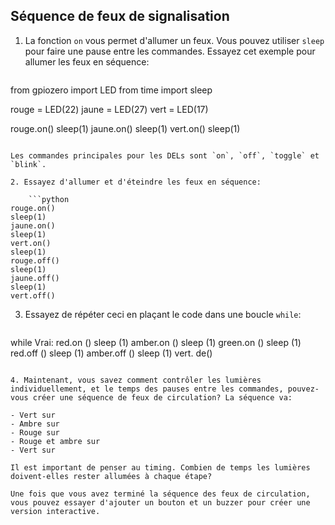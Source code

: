 ## Séquence de feux de signalisation

1. La fonction `on` vous permet d'allumer un feux. Vous pouvez utiliser `sleep` pour faire une pause entre les commandes. Essayez cet exemple pour allumer les feux en séquence:
    
    ```python
from gpiozero import LED
from time import sleep

rouge = LED(22)
jaune = LED(27)
vert = LED(17)

rouge.on()
sleep(1)
jaune.on()
sleep(1)
vert.on()
sleep(1)
```

Les commandes principales pour les DELs sont `on`, `off`, `toggle` et `blink`.

2. Essayez d'allumer et d'éteindre les feux en séquence:
    
    ```python
rouge.on()
sleep(1)
jaune.on()
sleep(1)
vert.on()
sleep(1)
rouge.off()
sleep(1)
jaune.off()
sleep(1)
vert.off()
```

3. Essayez de répéter ceci en plaçant le code dans une boucle `while`:
    
    ```python
while Vrai: red.on () sleep (1) amber.on () sleep (1) green.on () sleep (1) red.off () sleep (1) amber.off () sleep (1) vert. de()
```

4. Maintenant, vous savez comment contrôler les lumières individuellement, et le temps des pauses entre les commandes, pouvez-vous créer une séquence de feux de circulation? La séquence va:

- Vert sur
- Ambre sur
- Rouge sur
- Rouge et ambre sur
- Vert sur

Il est important de penser au timing. Combien de temps les lumières doivent-elles rester allumées à chaque étape?

Une fois que vous avez terminé la séquence des feux de circulation, vous pouvez essayer d'ajouter un bouton et un buzzer pour créer une version interactive.